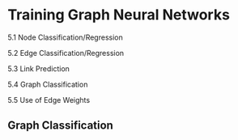 # Training Graph Neural Networks
5.1 Node Classification/Regression

5.2 Edge Classification/Regression

5.3 Link Prediction

5.4 Graph Classification

5.5 Use of Edge Weights

## Graph Classification 

